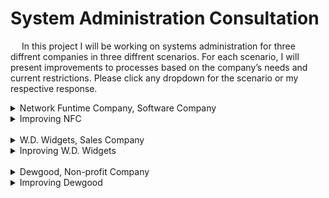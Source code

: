 <h1>System Administration Consultation</h1>
<p>&emsp;
In this project I will be working on systems administration for three diffrent companies in three diffrent scenarios. For each scenario, I will present improvements to processes based on the company’s needs and current restrictions. Please click any dropdown for the scenario or my respective response.</p>
<details><summary>Network Funtime Company, Software Company</summary>
<p>Network Funtime Company is a small company that builds open-source software. The company is made up software engineers, a few designers, one person in Human Resources (HR), and a small sales team. Altogether, there are 100 employees. They recently hired you as a system administrator to come in and become their IT department.<br>

When a new person is hired on, the HR person purchases a laptop for them to do their work. The HR representative is unfamiliar with what type of hardware is out there; if a new employee requests a laptop, the HR person will purchase the cheapest option for a laptop online. Because of this, almost everyone has a different laptop model. The company doesn’t have too much revenue to spend, so they don’t order laptops until someone gets hired at the company. This leads to a few days of wait time from when someone starts to when they can actually work on a laptop.<br>

The company doesn’t label their computers with anything, so if a computer is missing or stolen, there’s no way to audit it. There’s no inventory system to keep track of what’s currently in the fleet.<br>

Once a computer is purchased, the HR person hands it to the new employee to set up. Software engineers that use Linux have to find a USB drive and add their preferred distribution to the laptop. Anytime someone needs something from HR -- whether it’s office related or tech related -- they email the HR representative directly.<br>

When a new employee gets a machine, they’re given logins to use cloud services. They get a personal orientation with HR to make sure they can login. This requires the HR person to block off a few hours for every new employee. If an employee forgets the login to their machine, they have no way to retrieve a password and they have to reimagine their machine. Employees don’t have a strict password requirement to set for their computers.<br>

The company currently has many of their services in the cloud, such as email, word processors, spreadsheet applications, etc. They also use the application, Slack, for instant communication.<br>
</p>
</details>

<details><summary>Improving NFC</summary>
  <p>
Hardware Management Issues:<br>
Laptop purchases for new employees should be more standardized. For example, there should be three pre-approved laptop brands/models for users that will be sufficient for their respective roles. This will increase productivity, as issues that have occurred before can likely be fixed more easily if they happen on the same model. Depending on the expected employee size, this also allows the company to buy in bulk, receiving a sizable discount. When buying in bulk, it would be wise to purchase spare hardware in case a user's laptop breaks or a new hire needs a laptop, avoiding several days of waiting. These computers can be preinstalled with the required software and BIOS for the employees' needs. The company also needs an accurate hardware inventory that contains information on each computer. This inventory can include the purchase date, an assigned ID number, model, and the ID of the assigned employee. This will greatly reduce potential theft, as each employee will be responsible for an assigned computer. It will also improve overall security management and auditing.<br>

Software and Security:<br>
To reduce an employee's setup time, create standardized OS images as needed for Windows or Linux systems that can be deployed via network boot or implemented using a USB drive. There should also be a password policy as well as a password management system. This will help prevent guessed passwords and brute-force attacks on the system. Through the password management system, IT can recover forgotten passwords or assign a temporary password to be changed at the next login. Depending on the type of data an employee is expected to handle, it would be wise to implement two-factor authentication via biometrics or a key, adding another protective layer to our data.<br>

IT Support and Communication Issues:<br>
It would be wise to implement an IT ticketing system, such as FreshService or osTicket, depending on the needs of the company. This will streamline support, reduce the need to contact HR, decrease required response times, and allow for more efficient tracking of related IT issues. It would also be beneficial to create a portal or manual for common issues that appear and how they can be fixed, to reduce the overall workload on IT staff for easily solvable problems. Onboarding can also be automated using different applications to set up user accounts.<br>

Lacking Security Testing:<br>
The company needs to implement regularly scheduled security tests on their system. This could help identify potential vulnerabilities before they are exploited. Employees should also receive regular training on common IT principles, such as identifying scam emails.<br>

If these examples are implemented NFC can greatly inprove it's IT infrastructure, enhance data security, and reduce the potential workload on the IT department.
</details>
<br>
<details>
  <summary>W.D. Widgets, Sales Company</summary>
  W.D. Widgets is a small company that sells widgets. They’re mostly made up of salespeople who work with lots of clients. You’ve taken over as the sole IT person for this company of 80-100 people.<br>

When HR tells you to provision a machine for a new employee, you order the hardware directly from a business vendor. You keep one or two machines in stock, in case of emergency. The users receive a username that you generate for them. You then give them an orientation on how to login when they start. You currently manage all of your machines using Windows Active Directory. The company uses only Windows computers. When a new computer is provisioned, you have to install lots of sales-specific applications manually onto every machine. This takes a few hours of your time for each machine. When someone has an IT-related request, they email you directly to help them.<br>

Almost all software is kept in-house, meaning that you’re responsible for the email server, local machine software, and instant messenger. None of the company’s services are kept on the cloud.<br>

Customer data is stored on a single file server. When a new salesperson starts, you also map this file server onto their local machine, so that they can access it like a directory. Whoever creates a folder on this server owns that folder and everything in it. There are no backups to this critical customer data. If a user deletes something, it may be lost for everyone.<br>

The company generates a lot of revenue and is rapidly growing. They’re expecting to hire hundreds of new employees in the next year or so, and you may not be able to scale your operations at the pace you’re working.<br>


</details>
<details>
  <summary>Inproving W.D. Widgets</summary>
  There are several things that W.D. Widgets can implement to increase their security and productivity.<br>

Provision of laptops can be automated to reduce the time needed to set up each machine. This can be accomplished by creating several machine images with the software an employee needs, using tools like the Microsoft Deployment Toolkit. The company should also look into creating a cloud-based backup system for their data. This will help prevent data loss and increase the speed of recovery. Services such as email should be moved to a cloud service to reduce on-premises infrastructure and allow for easier scaling as the company rapidly grows.<br>

The file server also needs better access controls to prevent loss or unauthorized access. Using a file management system, you can edit an employee's permissions to only what is necessary for their position. There is no reason someone in sales should be able to access data meant for IT or all customer data, especially passwords.<br>

As the company is growing rapidly, it would be wise to establish connections with trusted vendors for discounts on bulk machine purchases, and the number of backup machines may need to scale with the number of employees hired.<br>

In this description, there was no detailed data recovery plan in case of an emergency, whether it be software-related or an environmental disaster. A plan should be implemented for such disasters.<br>

Multi-factor authentication should also be implemented for employees to help protect sensitive customer data. Common patches should be automated and tested, preferably implemented during non-business hours or weekends. This can be done using several tools like the Windows Server Update Services. A backup should also be secured in case an update introduces an unexpected issue.<br>
</details>

<br>
<details>
  <summary>Dewgood, Non-profit Company</summary>
  Dewgood is a small, local non-profit company of 50 employees. They hired you as the sole IT person in the company. The HR person tells you when they need a new computer for an employee. Currently, computers are purchased directly in a physical store on the day that an employee is hired. This is due to budget reasons, as they can’t keep extra stock in the store.<br>

The company has a single server with multiple services on it, a file server, and email. They don’t currently have a messaging system in place. When a new employee is hired, you have to do an orientation with them for login. You’re also responsible for installing all the software they need on their machine, and mapping the file server to their computer. The computers are managed through Windows Active Directory. When an employee leaves, they’re currently not disabled in the directory service.<br>

The company uses an open-source ticketing system to handle all internal requests as well as external non-profit requests. But the ticketing system is confusing and difficult to use, so lots of the employees reach out to you directly to figure out how to do things. In fact, so many things are difficult to find that employees typically ask around when they have a question.<br>

There are nightly backups in place of the file server. You store this information on a disk backup and take it home with you everyday to keep it safe in case something happens onsite. There’s also a small company website that’s hosted on the single server at the company. This website is a single html page that explains the mission of the company and provides contact information. The website has gone down many times, and no one knows what to do when it happens.<br>
</details>
<details>
  <summary>Improving Dewgood</summary>
  There are several procedures that can be implemented to increase Dewgood's security and efficiency. While the company is low on funds, it may save costs in the long run to establish a bulk purchase of hardware for a discount from a supplier. This will also standardize the employees' hardware, allowing for easier auditing. It would be wise to keep a few extra pieces of hardware for easier onboarding and in case a computer breaks.<br>

The servers can be migrated to a cloud service such as Google Workspace to increase reliability and reduce potential stress on the singular server. This can also allow for an automated backup system to improve overall security and data recovery.<br>

The ticketing system needs to be updated or replaced with a less confusing system. If employees don't understand how to use the system, it is a waste of company time and money to maintain.<br>

When an employee leaves the company, their account must be disabled or revoked. Keeping it enabled after an employee's departure leads to a serious but easily avoidable security risk from a hacker or an upset employee.<br>

A website should also be implemented for employees to see common IT issues and how they can be fixed. For the company’s HTML page, there should be several IP addresses for the site. This could include a hot page that is ready for deployment in case of an issue with the original and a cold page that includes only the bare essentials for the page.<br>
</details>
